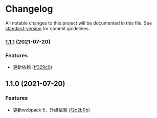 # Changelog

All notable changes to this project will be documented in this file. See [standard-version](https://github.com/conventional-changelog/standard-version) for commit guidelines.

### [1.1.1](https://github.com/zxj963577494/pine-basic-js/compare/v1.1.0...v1.1.1) (2021-07-20)


### Features

* 更新依赖 ([ff329c0](https://github.com/zxj963577494/pine-basic-js/commit/ff329c0f61a1b3c599c2be781a689d366283aa0c))

## 1.1.0 (2021-07-20)


### Features

* 更新webpack 5，升级依赖 ([f2c2b0b](https://github.com/zxj963577494/pine-basic-js/commit/f2c2b0b2aa71d655a3ed2797e4b8288c0642a238))
